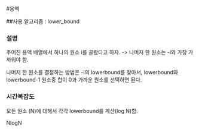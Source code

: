 #용액

##사용 알고리즘 : lower_bound

### 설명

주어진 용액 배열에서 하나의 원소 i를 골랐다고 하자.
-> 나머지 한 원소는 -i와 가장 가까워야 함.

나머지 한 원소를 결정하는 방법은 -i의 lowerbound를 찾아서, lowerbound와 lowerbound-1 원소중 합이 0과 가까운 원소를 선택하면 된다.

### 시간복잡도

모든 원소 (N)에 대해서 각각 lowerbound를 계산(log N)함.

NlogN
